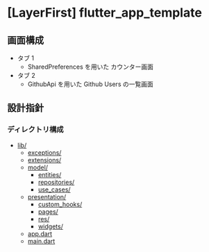 # [LayerFirst] flutter_app_template

## 画面構成

- タブ 1
  - SharedPreferences を用いた カウンター画面
- タブ 2
  - GithubApi を用いた Github Users の一覧画面

## 設計指針

### ディレクトリ構成

- [lib/](./lib)
  - [exceptions/](./lib/exceptions)
  - [extensions/](./lib/extensions)
  - [model/](./lib/model)
    - [entities/](./lib/model/entities)
    - [repositories/](./lib/model/repositories)
    - [use_cases/](./lib/model/use_cases)
  - [presentation/](lib/presentation)
    - [custom_hooks/](./lib/presentation/custom_hooks)
    - [pages/](./lib/presentation/pages)
    - [res/](./lib/presentation/res)
    - [widgets/](./lib/presentation/widgets)
  - [app.dart](./lib/app.dart)
  - [main.dart](./lib/main.dart)
